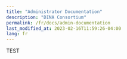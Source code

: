 ```yaml
---
title: "Administrator Documentation"
description: "DINA Consortium"
permalink: /fr/docs/admin-documentation
last_modified_at: 2023-02-16T11:59:26-04:00
lang: fr
---
```


TEST

